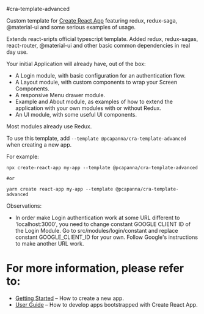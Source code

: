 #cra-template-advanced

Custom template for [Create React App](https://github.com/facebook/create-react-app) featuring redux, redux-saga, @material-ui and some serious examples of usage.

Extends react-sripts official typescript template. Added redux, redux-sagas, react-router, @material-ui and other basic common dependencies in real day use.

Your initial Application will already have, out of the box:
 - A Login module, with basic configuration for an authentication flow.
 - A Layout module, with custom components to wrap your Screen Components.
 - A responsive Menu drawer module.
 - Example and About module, as examples of how to extend the application with your own modules with or without Redux.
 - An UI module, with some useful UI components.  
 
Most modules already use Redux.

To use this template, add `--template @pcapanna/cra-template-advanced` when creating a new app.

For example:

```shell
npx create-react-app my-app --template @pcapanna/cra-template-advanced

#or

yarn create react-app my-app --template @pcapanna/cra-template-advanced
```

Observations:
- In order make Login authentication work at some URL different to 'localhost:3000', you need to change constant GOOGLE CLIENT ID of the Login Module.
Go to src/modules/login/constant and replace constant GOOGLE_CLIENT_ID for your own. Follow Google's instructions to make another URL work.

# For more information, please refer to:

- [Getting Started](https://create-react-app.dev/docs/getting-started) – How to create a new app.
- [User Guide](https://create-react-app.dev) – How to develop apps bootstrapped with Create React App.
